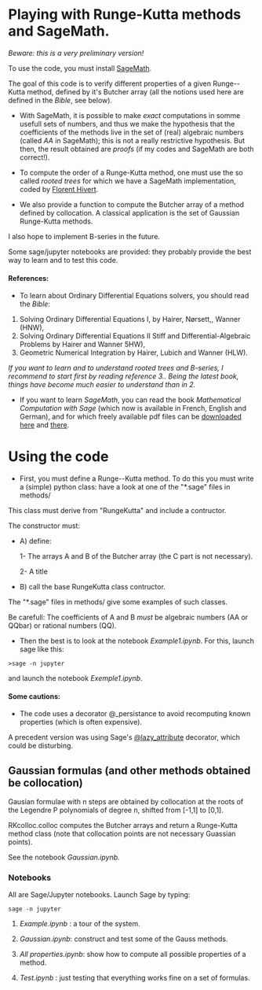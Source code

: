 

# Playing with Runge-Kutta methods and SageMath. #

_Beware: this is a very preliminary version!_

To use the code, you must install [SageMath](http://www.sagemath.org/).

The goal of this code is to verify different properties of a given Runge--Kutta method, defined by it's Butcher array (all the notions used here are defined in the _Bible_, see below).

* With SageMath, it is possible  to make *exact* computations in somme usefull sets of numbers, and thus we make the hypothesis that the coefficients of the methods live in the set of (real) algebraic numbers (called *AA* in SageMath); this is not a really restrictive hypothesis. But then, the result obtained are  *proofs* (if my codes and SageMath are both correct!).

* To compute the order of a Runge-Kutta method, one must use the so called _rooted_ _trees_ for which we have a SageMath implementation, coded by [Florent Hivert](http://doc.sagemath.org/html/en/reference/combinat/sage/combinat/rooted_tree.html).

* We also provide a function to compute the Butcher array of a method defined by collocation. A classical application is the set of Gaussian Runge-Kutta methods.

I also hope to implement  B-series in the future.

Some sage/jupyter notebooks are provided: they probably provide  the best way to learn and to test this code.

#### References: ####

* To learn about Ordinary Differential Equations solvers, you should read the
_Bible_:

1.    Solving Ordinary Differential Equations I, by Hairer, Nørsett,, Wanner (HNW),
2.   Solving Ordinary Differential Equations II Stiff and Differential-Algebraic
    Problems by Hairer and Wanner 5HW),
3.   Geometric Numerical Integration by Hairer, Lubich and Wanner (HLW).

_If you want to learn and to understand rooted trees and B-series, I recommend to start first by reading reference 3.. Being the latest book, things have become much easier to understand than in 2._  



* If you want to learn _SageMath_, you can read the book _Mathematical Computation
with Sage_ (which now is available in French, English and German), and
for which freely available pdf files can be [downloaded here](https://members.loria.fr/PZimmermann/sagebook/english.html) and [there](http://sagebook.gforge.inria.fr/).


 # Using the code #

* First, you must define a Runge--Kutta method. To do this you must write a (simple) python class: have a look at one of the "*.sage" files in methods/

This class must derive from "RungeKutta" and  include a contructor.

The constructor must:

- A) define:

  1- The arrays A and B of the Butcher array (the C part is not necessary).
  
  2- A title

- B)  call the  base RungeKutta class contructor.

The "*.sage" files in methods/ give some examples of such classes.

Be carefull: The coefficients of A and B *must* be algebraic numbers (AA or QQbar) or rational numbers (QQ).

* Then the best is to look at the notebook _Example1.ipynb_. For this, launch sage like this:

`>sage -n jupyter`

and launch the notebook _Exemple1.ipynb_.

#### Some cautions: ####

* The code uses a decorator @_persistance to avoid recomputing known properties (which is often expensive).

A precedent version was using  Sage's
[@lazy_attribute](http://doc.sagemath.org/html/en/reference/misc/sage/misc/lazy_attribute.html) decorator, which could be disturbing.


## Gaussian formulas (and other methods obtained be collocation) ##

Gausian formulae with n steps are obtained by collocation at the roots of the Legendre P polynomials of degree n, shifted from [-1,1] to [0,1].

RKcolloc.colloc computes the Butcher arrays and return a Runge-Kutta method class  (note that collocation points are not necessary Guassian points).

See the notebook _Gaussian.ipynb._



### Notebooks ###

All are Sage/Jupyter notebooks. Launch Sage by typing:

`sage -n jupyter`


1. _Example.ipynb_ :  a tour of the system.

2. _Gaussian.ipynb_:  construct and test some of the Gauss methods.

3. _All properties.ipynb_: show how to compute all possible properties of a method.

4. _Test.ipynb_ : just testing that everything works fine on a set of formulas.
